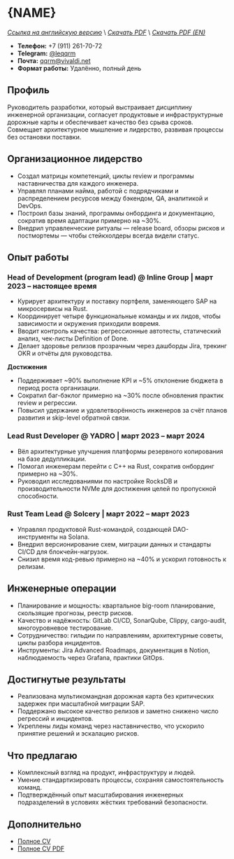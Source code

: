 # {NAME}
*[Ссылка на английскую версию](./CV_HOD.MD)* \\
*[Скачать PDF](https://qqrm.github.io/CV/Belyakov_hod_ru.pdf)* \\
*[Скачать PDF (EN)](https://qqrm.github.io/CV/Belyakov_hod_en.pdf)*

- **Телефон:** +7 (911) 261-70-72
- **Telegram:** [@leqqrm](https://t.me/leqqrm)
- **Почта:** [qqrm@vivaldi.net](mailto:qqrm@vivaldi.net)
- **Формат работы:** Удалённо, полный день

## Профиль
Руководитель разработки, который выстраивает дисциплину инженерной организации, согласует продуктовые и инфраструктурные дорожные карты и обеспечивает качество без срыва сроков. Совмещает архитектурное мышление и лидерство, развивая процессы без остановки поставки.

## Организационное лидерство
- Создал матрицы компетенций, циклы review и программы наставничества для каждого инженера.
- Управлял планами найма, работой с подрядчиками и распределением ресурсов между бэкендом, QA, аналитикой и DevOps.
- Построил базы знаний, программы онбординга и документацию, сократив время адаптации примерно на ~30%.
- Внедрил управленческие ритуалы — release board, обзоры рисков и постмортемы — чтобы стейкхолдеры всегда видели статус.

## Опыт работы

### Head of Development (program lead) @ Inline Group | март 2023 – настоящее время
- Курирует архитектуру и поставку портфеля, заменяющего SAP на микросервисы на Rust.
- Координирует четыре функциональные команды и их лидов, чтобы зависимости и окружения приходили вовремя.
- Вводит контроль качества: регрессионные автотесты, статический анализ, чек-листы Definition of Done.
- Делает здоровье релизов прозрачным через дашборды Jira, трекинг OKR и отчёты для руководства.

**Достижения**
- Поддерживает ~90% выполнение KPI и ~5% отклонение бюджета в период роста организации.
- Сократил баг-бэклог примерно на ~30% после обновления практик review и регрессии.
- Повысил удержание и удовлетворённость инженеров за счёт планов развития и skip-level обратной связи.

### Lead Rust Developer @ YADRO | март 2023 – март 2024
- Вёл архитектурные улучшения платформы резервного копирования на базе дедупликации.
- Помогал инженерам перейти с C++ на Rust, сократив онбординг примерно на ~30%.
- Руководил исследованиями по настройке RocksDB и производительности NVMe для достижения целей по пропускной способности.

### Rust Team Lead @ Solcery | март 2022 – март 2023
- Управлял продуктовой Rust-командой, создающей DAO-инструменты на Solana.
- Внедрил версионирование схем, миграции данных и стандарты CI/CD для блокчейн-нагрузок.
- Снизил время код-ревью примерно на ~40% и ускорил готовность к релизам.

## Инженерные операции
- Планирование и мощность: квартальное big-room планирование, скользящие прогнозы, реестр рисков.
- Качество и надёжность: GitLab CI/CD, SonarQube, Clippy, cargo-audit, многоуровневое тестирование.
- Сотрудничество: гильдии по направлениям, архитектурные советы, циклы разбора инцидентов.
- Инструменты: Jira Advanced Roadmaps, документация в Notion, наблюдаемость через Grafana, практики GitOps.

## Достигнутые результаты
- Реализована мультикомандная дорожная карта без критических задержек при масштабной миграции SAP.
- Поддержано высокое качество релизов и заметно снижено число регрессий и инцидентов.
- Укреплены лиды команд через наставничество, что ускорило принятие решений и эскалацию рисков.

## Что предлагаю
- Комплексный взгляд на продукт, инфраструктуру и людей.
- Умение стандартизировать процессы, сохраняя самостоятельность команд.
- Подтверждённый опыт масштабирования инженерных подразделений в условиях жёстких требований безопасности.

## Дополнительно
- [Полное CV](https://qqrm.github.io/CV/)
- [Полное CV PDF](https://qqrm.github.io/CV/Belyakov_ru.pdf)
